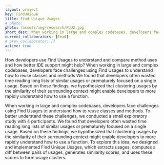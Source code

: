 ```yaml
---
layout: project
key: FindUnique
title: Find Unique Usages
# photo:
photo: /assets/img/research/FUU2.jpg
short_desc: When working in large and complex codebases, developers face challenges using Find Usages to understand how to reuse classes and methods. To better understand these challenges, we conducted a small exploratory study with 4 participants. We found that developers often wasted time reading long lists of similar usages or prematurely focused on a single usage. Based on these findings, we hypothesized that clustering usages by the similarity of their surrounding context might enable developers to more rapidly understand how to use a function. To explore this idea, we designed and implemented Find Unique Usages, which extracts usages, computes a diff between pairs of usages, generates similarity scores, and uses these scores to form usage clusters.
current_collaborators: [Emad]
# prev_collaborator: []
active: true
---
```

How developers use Find Usages to understand and compare method uses and how better IDE support might help? When working in large and complex codebases, developers face challenges using Find Usages to understand how to reuse classes and methods We found that developers often wasted time reading long lists of similar usages or prematurely focused on a single usage. Based on these findings, we hypothesized that clustering usages by the similarity of their surrounding context might enable developers to more rapidly understand how to use a function.

When working in large and complex codebases, developers face challenges using Find Usages to understand how to reuse classes and methods. To better understand these challenges, we conducted a small exploratory study with 4 participants. We found that developers often wasted time reading long lists of similar usages or prematurely focused on a single usage. Based on these findings, we hypothesized that clustering usages by the similarity of their surrounding context might enable developers to more rapidly understand how to use a function. To explore this idea, we designed and implemented Find Unique Usages, which extracts usages, computes a diff between pairs of usages, generates similarity scores, and uses these scores to form usage clusters.
